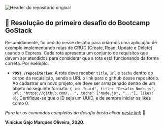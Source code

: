 ![Header do repositório original](https://camo.githubusercontent.com/d25397e9df01fe7882dcc1cbc96bdf052ffd7d0c/68747470733a2f2f73746f726167652e676f6f676c65617069732e636f6d2f676f6c64656e2d77696e642f626f6f7463616d702d676f737461636b2f6865616465722d6465736166696f732e706e67)
## :rocket: Resolução do primeiro desafio do Bootcamp GoStack

Resumidamente, foi pedido nesse desafio para criarmos uma aplicação de exemplo implementando rotas de  CRUD (Create, Read, Update e Delete) usando o Express. Cada rota apresenta um conjunto de requisitos que devem ser atendidos para considerar que a rota está funcionando da forma correta. Por exemplo:

* **`POST /repositories`**: A rota deve receber `title`, `url` e `techs` dentro do corpo da requisição, sendo a URL o link para o github desse repositório. Ao cadastrar um novo projeto, ele deve ser armazenado dentro de um objeto no seguinte formato: `{ id: "uuid", title: "Desafio Node.js", url: "https://github.com/...", techs: ["Node.js", "..."], likes: 0}`; Certifique-se que o ID seja um UUID, e de sempre iniciar os likes como 0.

*Para ler os comandos completos do desafio basta clicar <a href="https://github.com/Rocketseat/bootcamp-gostack-desafios/blob/master/desafio-conceitos-nodejs/README.md">neste link</a>* :key:

**Vinícius Gajo Marques Oliveira, 2020.**
